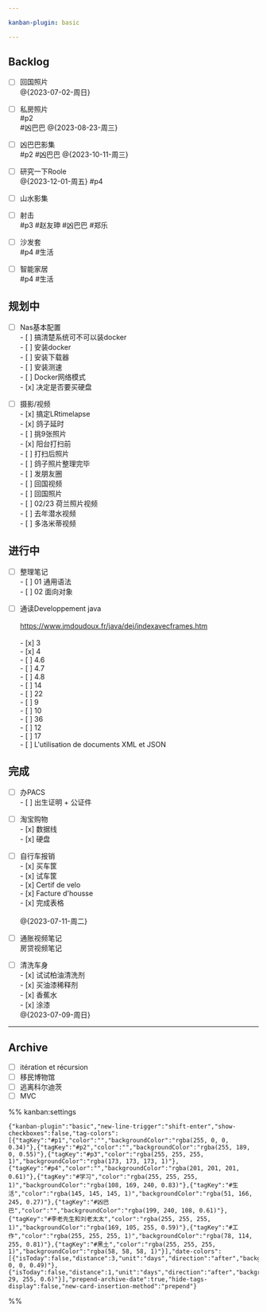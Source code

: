 ```yaml
---

kanban-plugin: basic

---
```


## Backlog

- [ ] 回国照片<br>@{2023-07-02-周日}
- [ ] 私房照片<br>#p2 <br>#凶巴巴 @{2023-08-23-周三}
- [ ] 凶巴巴影集<br>#p2 #凶巴巴 @{2023-10-11-周三}
- [ ] 研究一下Roole<br>@{2023-12-01-周五} #p4
- [ ] 山水影集
- [ ] 射击<br>#p3 #赵友珅 #凶巴巴 #郑乐
- [ ] 沙发套<br>#p4 #生活
- [ ] 智能家居<br>#p4 #生活


## 规划中

- [ ] Nas基本配置<br>- [ ] 搞清楚系统可不可以装docker<br>- [ ] 安装docker<br>- [ ] 安装下载器<br>- [ ] 安装测速<br>- [ ] Docker网络模式<br>- [x] 决定是否要买硬盘
- [ ] 摄影/视频<br>- [x] 搞定LRtimelapse<br>- [x] 鸽子延时<br>	- [ ] 挑9张照片<br>	- [x] 阳台打扫前<br>	- [ ] 打扫后照片<br>	- [ ] 鸽子照片整理完毕<br>	- [ ] 发朋友圈<br>- [ ] 回国视频<br>- [ ] 回国照片<br>- [ ] 02/23 荷兰照片视频 <br>- [ ] 去年潜水视频<br>- [ ] 多洛米蒂视频


## 进行中

- [ ] 整理笔记<br>- [ ] 01 通用语法<br>- [ ] 02 面向对象
- [ ] 通读Developpement java<br><br>https://www.jmdoudoux.fr/java/dej/indexavecframes.htm<br><br>- [x] 3<br>- [x] 4<br>	- [ ] 4.6<br>	- [ ] 4.7<br>	- [ ] 4.8<br>- [ ] 14<br>- [ ] 22<br>- [ ] 9<br>- [ ] 10<br>- [ ] 36<br>- [ ] 12<br>- [ ] 17<br>- [ ] L'utilisation de documents XML et JSON


## 完成

- [ ] 办PACS<br>- [ ] 出生证明 + 公证件
- [ ] 淘宝购物<br>- [x] 数据线<br>- [x] 硬盘
- [ ] 自行车报销<br>- [x]  买车筐<br>- [x]  试车筐<br>- [x]  Certif de velo<br>- [x]  Facture d'housse<br>- [x]  完成表格<br><br>@{2023-07-11-周二}
- [ ] 通胀视频笔记<br>房贷视频笔记
- [ ] 清洗车身<br>- [x] 试试柏油清洗剂<br>- [x] 买油漆稀释剂<br>- [x] 香蕉水<br>- [x] 涂漆<br>@{2023-07-09-周日}


***

## Archive

- [ ] itération et récursion
- [ ] 移民博物馆
- [ ] 逃离科尔迪茨
- [ ] MVC

%% kanban:settings
```
{"kanban-plugin":"basic","new-line-trigger":"shift-enter","show-checkboxes":false,"tag-colors":[{"tagKey":"#p1","color":"","backgroundColor":"rgba(255, 0, 0, 0.34)"},{"tagKey":"#p2","color":"","backgroundColor":"rgba(255, 189, 0, 0.55)"},{"tagKey":"#p3","color":"rgba(255, 255, 255, 1)","backgroundColor":"rgba(173, 173, 173, 1)"},{"tagKey":"#p4","color":"","backgroundColor":"rgba(201, 201, 201, 0.61)"},{"tagKey":"#学习","color":"rgba(255, 255, 255, 1)","backgroundColor":"rgba(108, 169, 240, 0.83)"},{"tagKey":"#生活","color":"rgba(145, 145, 145, 1)","backgroundColor":"rgba(51, 166, 245, 0.27)"},{"tagKey":"#凶巴巴","color":"","backgroundColor":"rgba(199, 240, 108, 0.61)"},{"tagKey":"#李老先生和刘老太太","color":"rgba(255, 255, 255, 1)","backgroundColor":"rgba(169, 105, 255, 0.59)"},{"tagKey":"#工作","color":"rgba(255, 255, 255, 1)","backgroundColor":"rgba(78, 114, 255, 0.81)"},{"tagKey":"#黑土","color":"rgba(255, 255, 255, 1)","backgroundColor":"rgba(58, 58, 58, 1)"}],"date-colors":[{"isToday":false,"distance":3,"unit":"days","direction":"after","backgroundColor":"rgba(255, 0, 0, 0.49)"},{"isToday":false,"distance":1,"unit":"days","direction":"after","backgroundColor":"rgba(203, 29, 255, 0.6)"}],"prepend-archive-date":true,"hide-tags-display":false,"new-card-insertion-method":"prepend"}
```
%%